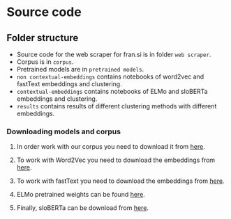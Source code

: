 # Source code

## Folder structure
 - Source code for the web scraper for fran.si is in folder `web scraper`.
 - Corpus is in `corpus`.
 - Pretrained models are in `pretrained models`.
 - `non contextual-embeddings` contains notebooks of word2vec and fastText embeddings and clustering.
 - `contextual-embeddings` contains notebooks of ELMo and sloBERTa embeddings and clustering.
 - `results` contains results of different clustering methods with different embeddings.


### Downloading models and corpus  
1. In order work with our corpus you need to download it from [here](https://drive.google.com/drive/folders/1yzRX4mhToohfWD1Dj3iGY8facWCvnNK_?usp=sharing).

2. To work with Word2Vec you need to download the embeddings from [here](http://vectors.nlpl.eu/repository/).

3. To work with fastText you need to download the embeddings from [here](https://fasttext.cc/docs/en/crawl-vectors.html).

4. ELMo pretrained weights can be found [here](https://www.clarin.si/repository/xmlui/handle/11356/1277).

4. Finally, sloBERTa can be download from [here](https://www.clarin.si/repository/xmlui/handle/11356/1397).
